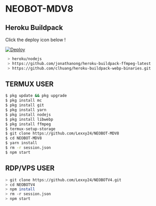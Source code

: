 # NEOBOT-MDV8


## Heroku Buildpack

Click the deploy icon below !

[![Deploy](https://www.herokucdn.com/deploy/button.svg)](https://heroku.com/deploy?template=https://github.com/Lexxy24/NEOBOT-MDV8)

```bash
 > heroku/nodejs
 > https://github.com/jonathanong/heroku-buildpack-ffmpeg-latest
 > https://github.com/clhuang/heroku-buildpack-webp-binaries.git
```

## TERMUX USER
```bash
$ pkg update && pkg upgrade
$ pkg install mc
$ pkg install git
$ pkg install yarn
$ pkg install nodejs
$ pkg install libwebp
$ pkg install ffmpeg
$ termux-setup-storage
$ git clone https://github.com/Lexxy24/NEOBOT-MDV8
$ cd NEOBOT-MDV8
$ yarn install
$ rm -r session.json
$ npm start
```

## RDP/VPS USER
```bash 
> git clone https://github.com/Lexxy24/NEOBOTV4.git
> cd NEOBOTV4
> npm install
> rm -r session.json
> npm start
```
